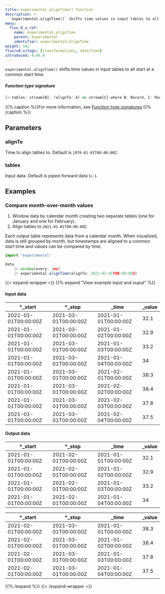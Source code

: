 ```yaml
---
title: experimental.alignTime() function
description: >
  `experimental.alignTime()` shifts time values in input tables to all start at a common start time.
menu:
  flux_0_x_ref:
    name: experimental.alignTime
    parent: experimental
    identifier: experimental/alignTime
weight: 101
flux/v0.x/tags: [transformations, date/time]
introduced: 0.66.0
---
```


<!------------------------------------------------------------------------------

IMPORTANT: This page was generated from comments in the Flux source code. Any
edits made directly to this page will be overwritten the next time the
documentation is generated. 

To make updates to this documentation, update the function comments above the
function definition in the Flux source code:

https://github.com/influxdata/flux/blob/master/stdlib/experimental/experimental.flux#L495-L499

Contributing to Flux: https://github.com/influxdata/flux#contributing
Fluxdoc syntax: https://github.com/influxdata/flux/blob/master/docs/fluxdoc.md

------------------------------------------------------------------------------->

`experimental.alignTime()` shifts time values in input tables to all start at a common start time.



##### Function type signature

```js
(<-tables: stream[B], ?alignTo: A) => stream[C] where B: Record, C: Record
```

{{% caption %}}For more information, see [Function type signatures](/flux/v0.x/function-type-signatures/).{{% /caption %}}

## Parameters

### alignTo

Time to align tables to. Default is `1970-01-01T00:00:00Z`.



### tables

Input data. Default is piped-forward data (`<-`).




## Examples

### Compare month-over-month values

1. Window data by calendar month creating two separate tables (one for January and one for February).
2. Align tables to `2021-01-01T00:00:00Z`.

Each output table represents data from a calendar month.
When visualized, data is still grouped by month, but timestamps are aligned
to a common start time and values can be compared by time.

```js
import "experimental"

data
    |> window(every: 1mo)
    |> experimental.alignTime(alignTo: 2021-01-01T00:00:00Z)

```

{{< expand-wrapper >}}
{{% expand "View example input and ouput" %}}

#### Input data

| *_start              | *_stop               | _time                | _value  |
| -------------------- | -------------------- | -------------------- | ------- |
| 2021-01-01T00:00:00Z | 2021-03-01T00:00:00Z | 2021-01-01T00:00:00Z | 32.1    |
| 2021-01-01T00:00:00Z | 2021-03-01T00:00:00Z | 2021-01-02T00:00:00Z | 32.9    |
| 2021-01-01T00:00:00Z | 2021-03-01T00:00:00Z | 2021-01-03T00:00:00Z | 33.2    |
| 2021-01-01T00:00:00Z | 2021-03-01T00:00:00Z | 2021-01-04T00:00:00Z | 34      |
| 2021-01-01T00:00:00Z | 2021-03-01T00:00:00Z | 2021-02-01T00:00:00Z | 38.3    |
| 2021-01-01T00:00:00Z | 2021-03-01T00:00:00Z | 2021-02-02T00:00:00Z | 38.4    |
| 2021-01-01T00:00:00Z | 2021-03-01T00:00:00Z | 2021-02-03T00:00:00Z | 37.8    |
| 2021-01-01T00:00:00Z | 2021-03-01T00:00:00Z | 2021-02-04T00:00:00Z | 37.5    |


#### Output data

| *_start              | *_stop               | _time                | _value  |
| -------------------- | -------------------- | -------------------- | ------- |
| 2021-01-01T00:00:00Z | 2021-02-01T00:00:00Z | 2021-01-01T00:00:00Z | 32.1    |
| 2021-01-01T00:00:00Z | 2021-02-01T00:00:00Z | 2021-01-02T00:00:00Z | 32.9    |
| 2021-01-01T00:00:00Z | 2021-02-01T00:00:00Z | 2021-01-03T00:00:00Z | 33.2    |
| 2021-01-01T00:00:00Z | 2021-02-01T00:00:00Z | 2021-01-04T00:00:00Z | 34      |

| *_start              | *_stop               | _time                | _value  |
| -------------------- | -------------------- | -------------------- | ------- |
| 2021-02-01T00:00:00Z | 2021-03-01T00:00:00Z | 2021-01-01T00:00:00Z | 38.3    |
| 2021-02-01T00:00:00Z | 2021-03-01T00:00:00Z | 2021-01-02T00:00:00Z | 38.4    |
| 2021-02-01T00:00:00Z | 2021-03-01T00:00:00Z | 2021-01-03T00:00:00Z | 37.8    |
| 2021-02-01T00:00:00Z | 2021-03-01T00:00:00Z | 2021-01-04T00:00:00Z | 37.5    |

{{% /expand %}}
{{< /expand-wrapper >}}
